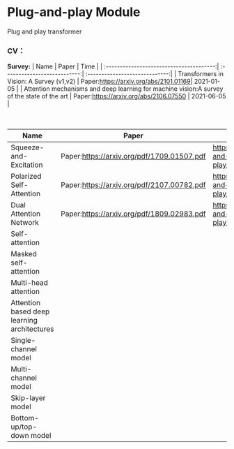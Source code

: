 # Plug-and-play Module
Plug and play transformer

### CV：
**Survey:**
| Name                                     | Paper                        | Time                           |
| :---------------------------------------:| :---------------------------:| :-----------------------------:|
| Transformers in Vision: A Survey (v1,v2) | Paper:https://arxiv.org/abs/2101.01169|       2021-01-05      |
| Attention mechanisms and deep learning for machine vision:A survey of the state of the art   | Paper:https://arxiv.org/abs/2106.07550 |         2021-06-05       |
<br />
<br />
<br />


| Name                                        | Paper                                      | Tutorial                                                     |
| ------------------------------------------- | ------------------------------------------ | ------------------------------------------------------------ |
| Squeeze-and-Excitation                      | Paper:https://arxiv.org/pdf/1709.01507.pdf | https://github.com/leader402/Plug-and-play/blob/main/cv/tutorial/SE.py |
| Polarized Self-Attention                    | Paper:https://arxiv.org/pdf/2107.00782.pdf | https://github.com/leader402/Plug-and-play/blob/main/cv/tutorial/PSA.py |
| Dual Attention Network                      | Paper:https://arxiv.org/pdf/1809.02983.pdf | https://github.com/leader402/Plug-and-play/blob/main/cv/tutorial/DaNet.py |
| Self-attention                              |                                            |                                                              |
| Masked self-attention                       |                                            |                                                              |
| Multi-head attention                        |                                            |                                                              |
| Attention based deep learning architectures |                                            |                                                              |
| Single-channel model                        |                                            |                                                              |
| Multi-channel model                         |                                            |                                                              |
| Skip-layer model                            |                                            |                                                              |
| Bottom-up/top-down model                    |                                            |                                                              |

